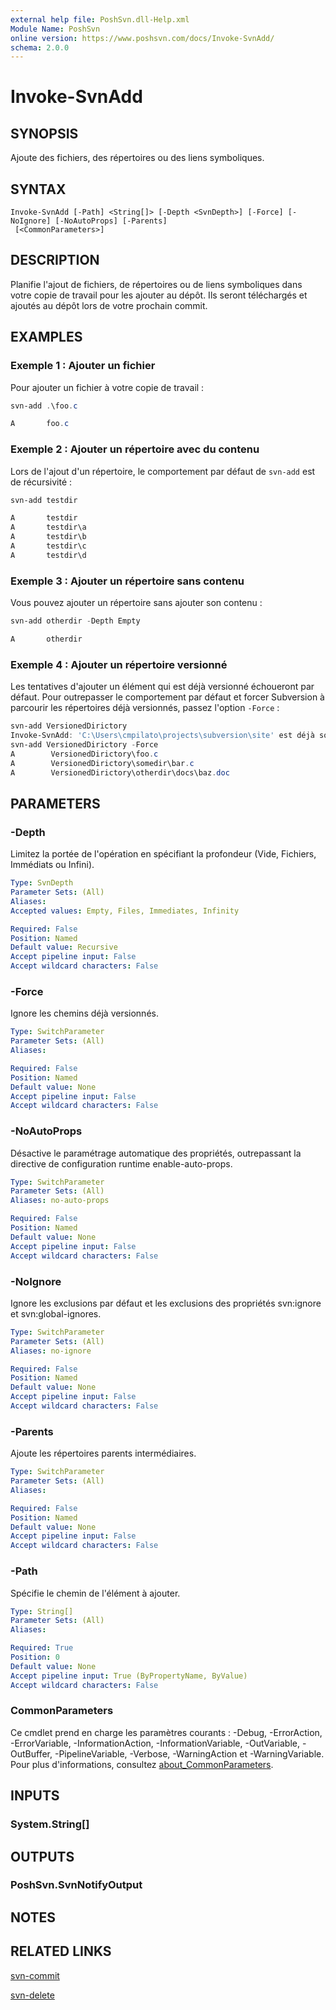 ```yaml
---
external help file: PoshSvn.dll-Help.xml
Module Name: PoshSvn
online version: https://www.poshsvn.com/docs/Invoke-SvnAdd/
schema: 2.0.0
---
```


# Invoke-SvnAdd

## SYNOPSIS

Ajoute des fichiers, des répertoires ou des liens symboliques.

## SYNTAX

```
Invoke-SvnAdd [-Path] <String[]> [-Depth <SvnDepth>] [-Force] [-NoIgnore] [-NoAutoProps] [-Parents]
 [<CommonParameters>]
```

## DESCRIPTION

Planifie l'ajout de fichiers, de répertoires ou de liens symboliques dans votre copie de travail pour les ajouter au dépôt. Ils seront téléchargés et ajoutés au dépôt lors de votre prochain commit.

## EXAMPLES

### Exemple 1 : Ajouter un fichier

Pour ajouter un fichier à votre copie de travail :

```powershell
svn-add .\foo.c

A       foo.c
```

### Exemple 2 : Ajouter un répertoire avec du contenu

Lors de l'ajout d'un répertoire, le comportement par défaut de `svn-add` est de récursivité :

```powershell
svn-add testdir

A       testdir
A       testdir\a
A       testdir\b
A       testdir\c
A       testdir\d
```

### Exemple 3 : Ajouter un répertoire sans contenu

Vous pouvez ajouter un répertoire sans ajouter son contenu :

```powershell
svn-add otherdir -Depth Empty

A       otherdir
```

### Exemple 4 : Ajouter un répertoire versionné

Les tentatives d'ajouter un élément qui est déjà versionné échoueront par défaut. Pour outrepasser le comportement par défaut et forcer Subversion à parcourir les répertoires déjà versionnés, passez l'option `-Force` :

```powershell
svn-add VersionedDirictory
Invoke-SvnAdd: 'C:\Users\cmpilato\projects\subversion\site' est déjà sous contrôle de version.
svn-add VersionedDirictory -Force
A        VersionedDirictory\foo.c
A        VersionedDirictory\somedir\bar.c
A        VersionedDirictory\otherdir\docs\baz.doc
```

## PARAMETERS

### -Depth
Limitez la portée de l'opération en spécifiant la profondeur (Vide, Fichiers, Immédiats ou Infini).

```yaml
Type: SvnDepth
Parameter Sets: (All)
Aliases:
Accepted values: Empty, Files, Immediates, Infinity

Required: False
Position: Named
Default value: Recursive
Accept pipeline input: False
Accept wildcard characters: False
```

### -Force
Ignore les chemins déjà versionnés.

```yaml
Type: SwitchParameter
Parameter Sets: (All)
Aliases:

Required: False
Position: Named
Default value: None
Accept pipeline input: False
Accept wildcard characters: False
```

### -NoAutoProps
Désactive le paramétrage automatique des propriétés, outrepassant la directive de configuration runtime enable-auto-props.

```yaml
Type: SwitchParameter
Parameter Sets: (All)
Aliases: no-auto-props

Required: False
Position: Named
Default value: None
Accept pipeline input: False
Accept wildcard characters: False
```

### -NoIgnore
Ignore les exclusions par défaut et les exclusions des propriétés svn:ignore et svn:global-ignores.

```yaml
Type: SwitchParameter
Parameter Sets: (All)
Aliases: no-ignore

Required: False
Position: Named
Default value: None
Accept pipeline input: False
Accept wildcard characters: False
```

### -Parents
Ajoute les répertoires parents intermédiaires.

```yaml
Type: SwitchParameter
Parameter Sets: (All)
Aliases:

Required: False
Position: Named
Default value: None
Accept pipeline input: False
Accept wildcard characters: False
```

### -Path
Spécifie le chemin de l'élément à ajouter.

```yaml
Type: String[]
Parameter Sets: (All)
Aliases:

Required: True
Position: 0
Default value: None
Accept pipeline input: True (ByPropertyName, ByValue)
Accept wildcard characters: False
```

### CommonParameters
Ce cmdlet prend en charge les paramètres courants : -Debug, -ErrorAction, -ErrorVariable, -InformationAction, -InformationVariable, -OutVariable, -OutBuffer, -PipelineVariable, -Verbose, -WarningAction et -WarningVariable. Pour plus d'informations, consultez [about_CommonParameters](http://go.microsoft.com/fwlink/?LinkID=113216).

## INPUTS

### System.String[]

## OUTPUTS

### PoshSvn.SvnNotifyOutput

## NOTES

## RELATED LINKS

[svn-commit](https://www.poshsvn.com/docs/Invoke-SvnCommit/)

[svn-delete](https://www.poshsvn.com/docs/Invoke-SvnDelete/)
